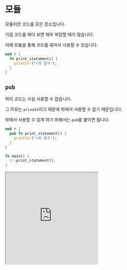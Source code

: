 # 모듈

모듈이란 코드를 모은 장소입니다.

가끔 코드를 짜다 보면 매우 복잡할 때가 많습니다.

이때 모듈을 통해 코드를 묶어서 사용할 수 있습니다.

```rust
mod r {
  fn print_statement() {
    println!("r의 함수");
  }
}
```

## `pub`

위이 코드는 사실 사용할 수 없습니다.

그 이유는 `private`이기 때문에 밖에서 사용할 수 없기 때문입니다.

밖에서 사용할 수 있게 하기 위해서는 `pub`를 붙이면 됩니다.

```rust
mod r {
  pub fn print_statement() {
    println!("r의 함수");
  }
}

fn main() {
  r::print_statement();
}
```

<iframe
  loading="lazy"
  title="Rust IDLE"
  src="https://play.rust-lang.org/?version=stable&mode=debug&edition=2021&code=mod%20r%20%7B%0D%0A%20%20pub%20fn%20print_statement()%7B%0D%0A%20%20%20%20println!(%22r%EC%9D%98%20%ED%95%A8%EC%88%98%22)%3B%0D%0A%20%20%7D%0D%0A%7D%0D%0A%0D%0Afn%20main()%20%7B%0D%0A%20%20r%3A%3Aprint_statement()%3B%0D%0A%7D"
  height="300"
/>

## `self`

`private` 함수은 모듈 안에서 다른 함수에서 사용할 수 있습니다.

이는 `self`를 통해 실행할 수 있습니다.

```rust
mod r {
  fn print_statement() {
    println!("r의 private 함수");
  }

  pub fn printing() {
    self::print_statement();
  }
}

fn main() {
   r::printing();
}
```

<iframe
  loading="lazy"
  title="Rust IDLE"
  src="https://play.rust-lang.org/?version=stable&mode=debug&edition=2021&code=mod%20r%20%7B%0D%0A%20%20fn%20print_statement()%20%7B%0D%0A%20%20%20%20println!(%22r%EC%9D%98%20private%20%ED%95%A8%EC%88%98%22)%3B%0D%0A%20%20%7D%0D%0A%0D%0A%20%20pub%20fn%20printing()%20%7B%0D%0A%20%20%20%20self%3A%3Aprint_statement()%3B%0D%0A%20%20%7D%0D%0A%7D%0D%0A%0D%0Afn%20main()%20%7B%0D%0A%20%20%20r%3A%3Aprinting()%3B%0D%0A%7D"
  height="400"
/>

## `mod` (모듈 안의 모듈)

모듈안의 모듈은 `mode`를 또 사용할 수 있습니다.

```rust
// main function
fn main() {
  outer_module::inner_module::my_public_function();
}

mod outer_module {
  fn my_private_function() {
    println!("Hi, I got into the private function of outer module");
  }

  pub mod inner_module {
    pub fn my_public_function() {
      println!("Hi, I got into the public function of inner module");
      println!("I'll invoke private function of outer module");
      super::my_private_function();
    }
  }
}
```

<iframe
  loading="lazy"
  title="Rust IDLE"
  src="https://play.rust-lang.org/?version=stable&mode=debug&edition=2021&code=fn%20main()%20%7B%0D%0A%20%20outer_module%3A%3Ainner_module%3A%3Amy_public_function()%3B%0D%0A%7D%0D%0A%0D%0Amod%20outer_module%20%7B%0D%0A%20%20fn%20my_private_function()%20%7B%0D%0A%20%20%20%20println!(%22Hi%2C%20I%20got%20into%20the%20private%20function%20of%20outer%20module%22)%3B%0D%0A%20%20%7D%0D%0A%0D%0A%20%20pub%20mod%20inner_module%20%7B%0D%0A%20%20%20%20pub%20fn%20my_public_function()%20%7B%0D%0A%20%20%20%20%20%20println!(%22Hi%2C%20I%20got%20into%20the%20public%20function%20of%20inner%20module%22)%3B%0D%0A%20%20%20%20%20%20println!(%22I%27ll%20invoke%20private%20function%20of%20outer%20module%22)%3B%0D%0A%20%20%20%20%20%20super%3A%3Amy_private_function()%3B%0D%0A%20%20%20%20%7D%0D%0A%20%20%7D%0D%0A%7D"
  height="450"
/>

## `super` (부모 모듈)

부모 모듈은 `super`를 통해 사용할 수 있습니다.

참고로 파일 자체도 모듈이기 때문에 이 파일의 모듈에서 `super`을 사용하면 그 파일의 함수를 사용할 수 있습니다.

<iframe
  loading="lazy"
  title="Rust IDLE"
  src="https://play.rust-lang.org/?version=stable&mode=debug&edition=2021&code=fn%20main()%20%7B%0D%0A%20%20println!(%22Let%27s%20go%20inside%20the%20module%22)%3B%0D%0A%20%20my_module%20%3A%3Amy_public_function()%3B%0D%0A%7D%0D%0A%0D%0Afn%20my_function()%7B%0D%0A%20%20println!(%22Hi%2C%20you%20came%20inside%20the%20root%20function%20using%20super%22)%3B%0D%0A%7D%0D%0A%0D%0Amod%20my_module%20%7B%0D%0A%20%20pub%20fn%20my_public_function()%20%7B%0D%0A%20%20%20%20println!(%22Invoke%20root%20function%22)%3B%0D%0A%20%20%20%20super%3A%3Amy_function()%3B%0D%0A%20%20%7D%0D%0A%7D
"
  height="450"
/>
